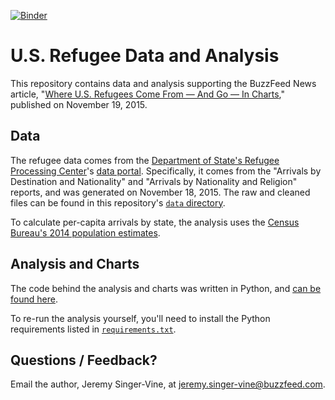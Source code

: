 [![Binder](http://mybinder.org/badge.svg)](http://mybinder.org/repo/BuzzFeedNews/2015-11-refugees-in-the-united-states)

# U.S. Refugee Data and Analysis

This repository contains data and analysis supporting the BuzzFeed News article, "[Where U.S. Refugees Come From — And Go — In Charts](http://www.buzzfeed.com/jsvine/where-us-refugees-come-from-and-go-in-charts)," published on November 19, 2015.

## Data

The refugee data comes from the [Department of State's Refugee Processing Center](https://www.wrapsnet.org/)'s [data portal](http://www.wrapsnet.org/Reports/InteractiveReporting/tabid/393/Default.aspx). Specifically, it comes from the "Arrivals by Destination and Nationality" and "Arrivals by Nationality and Religion" reports, and was generated on November 18, 2015. The raw and cleaned files can be found in this repository's [`data` directory](data/).

To calculate per-capita arrivals by state, the analysis uses the [Census Bureau's 2014 population estimates](http://www.census.gov/popest/data/state/asrh/2014/index.html).

## Analysis and Charts

The code behind the analysis and charts was written in Python, and [can be found here](notebooks/us-refugee-analysis.ipynb).

To re-run the analysis yourself, you'll need to install the Python requirements listed in [`requirements.txt`](requirements.txt).

## Questions / Feedback?

Email the author, Jeremy Singer-Vine, at jeremy.singer-vine@buzzfeed.com.
